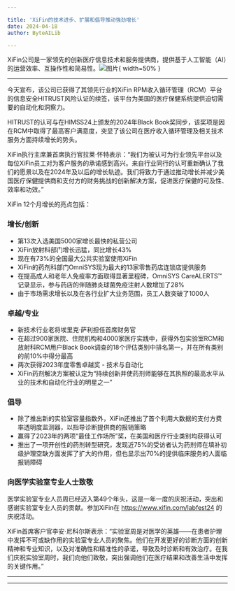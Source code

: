 ```yaml
---

title: 'XiFin的技术进步、扩展和倡导推动强劲增长'
date: 2024-04-18
author: ByteAILib

---
```


XiFin公司是一家领先的创新医疗信息技术和服务提供商，提供基于人工智能（AI）的运营效率、互操作性和简易性。![图片](https://ai-techpark.com/wp-content/uploads/2020/06/Buyer-Guide-500x281-1.jpg){ width=50% }

---
今天宣布，该公司已获得了其领先行业的XiFin RPM收入循环管理（RCM）平台的信息安全HITRUST风险认证的续签，该平台为美国的医疗保健系统提供迫切需要的自动化和洞察力。

HITRUST的认可与在HIMSS24上颁发的2024年Black Book奖同步，该奖项是因在RCM中取得了最高客户满意度，突显了该公司在医疗收入循环管理及相关技术服务方面持续增长的势头。

XiFin执行主席兼首席执行官拉莱·怀特表示：“我们为被认可为行业领先平台以及每位XiFin员工对为客户服务的承诺感到高兴。来自行业同行的认可重新确认了我们的愿景以及在2024年及以后的增长轨迹。我们将致力于通过推动增长并减少美国医疗保健提供商和支付方的财务挑战的创新解决方案，促进医疗保健的可及性、效率和功效。”

XiFin 12个月增长的亮点包括：

### 增长/创新
- 第13次入选美国5000家增长最快的私营公司
- XiFin放射科部门增长迅猛，同比增长43%
- 现在有73%的全国最大公共实验室使用XiFin
- XiFin的药剂科部门OmniSYS现为最大的13家零售药店连锁店提供服务
- 在提高成人和老年人免疫率方面取得显著里程碑，OmniSYS CareALERTS™记录显示，参与药店的伴随肺炎球菌免疫注射人数增加了28%
- 由于市场需求增长以及在各行业扩大业务范围，员工人数突破了1000人

### 卓越/专业
- 新技术行业老将埃里克·萨利担任首席财务官
- 在超过900家医院、住院机构和4000家医疗实践中，获得外包实验室RCM和放射科RCM用户Black Book调查的18个评估类别中排名第一，并在所有类别的前10%中得分最高
- 两次获得2023年度零售卓越奖 - 技术与自动化
- XiFin药剂解决方案被认定为“持续创新并使药剂师能够在其执照的最高水平从业的技术和自动化行业的明星之一”

### 倡导
- 除了推出新的实验室容量指数外，XiFin还推出了首个利用大数据的支付方费率透明度监测器，以指导诊断提供商的报销策略
- 赢得了2023年的两项“最佳工作场所”奖，在美国和医疗行业类别均获得认可
- 推出了一项开创性的药剂转型研究，发现近75%的受访者认为药剂师在填补初级护理空缺方面发挥了扩大的作用，但也显示出70%的提供临床服务的人面临报销障碍

### 向医学实验室专业人士致敬
医学实验室专业人员周已经迈入第49个年头，这是一年一度的庆祝活动，突出和感谢实验室专业人员的贡献。参加XiFin在 https://www.xifin.com/labfest24 的庆祝活动。

XiFin首席客户官李安·尼科尔斯表示：“实验室周是对医学的英雄——在患者护理中发挥不可或缺作用的实验室专业人员的聚焦。他们在开发更好的诊断方面的创新精神和专业知识，以及对准确性和精准性的承诺，导致及时诊断和有效治疗。在我们庆祝实验室周时，我们向他们致敬，突出强调他们在医疗结果和改善生活中发挥的关键作用。”

---
---
